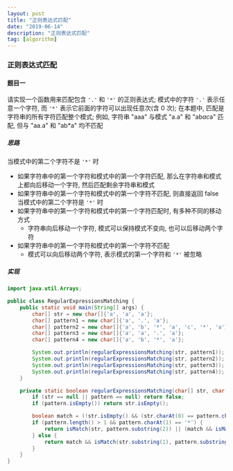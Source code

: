 ```yaml
---
layout: post
title: "正则表达式匹配"
date: "2019-06-14"
description: "正则表达式匹配"
tag: [algorithm]
---
```


### 正则表达式匹配

#### 题目一
请实现一个函数用来匹配包含 `'.'` 和 `'*'` 的正则表达式; 模式中的字符 `'.'` 表示任意一个字符, 而 `'*'` 表示它前面的字符可以出现任意次(含 0 次); 在本题中, 匹配是字符串的所有字符匹配整个模式; 例如, 字符串 "aaa" 与模式 "a.a" 和 "ab*ac*a" 匹配, 但与 "aa.a" 和 "ab*a" 均不匹配

##### 思路
当模式中的第二个字符不是 `'*'` 时
- 如果字符串中的第一个字符和模式中的第一个字符匹配, 那么在字符串和模式上都向后移动一个字符, 然后匹配剩余字符串和模式
- 如果字符串中的第一个字符和模式中的第一个字符不匹配, 则直接返回 false  
当模式中的第二个字符是 `'*'` 时
- 如果字符串中的第一个字符和模式中的第一个字符匹配时, 有多种不同的移动方式
  - 字符串向后移动一个字符, 模式可以保持模式不变向, 也可以后移动两个字符
- 如果字符串中的第一个字符和模式中的第一个字符不匹配
  - 模式可以向后移动两个字符, 表示模式的第一个字符和 `'*'` 被忽略

##### 实现
```Java
import java.util.Arrays;

public class RegularExpressionsMatching {
    public static void main(String[] args) {
        char[] str = new char[]{'a', 'a', 'a'};
        char[] pattern1 = new char[]{'a', '.', 'a'};
        char[] pattern2 = new char[]{'a', 'b', '*', 'a', 'c', '*', 'a'};
        char[] pattern3 = new char[]{'a', 'a', '.', 'a'};
        char[] pattern4 = new char[]{'a', 'b', '*', 'a'};

        System.out.println(regularExpressionsMatching(str, pattern1));
        System.out.println(regularExpressionsMatching(str, pattern2));
        System.out.println(regularExpressionsMatching(str, pattern3));
        System.out.println(regularExpressionsMatching(str, pattern4));
    }

    private static boolean regularExpressionsMatching(char[] str, char[] pattern) {
        if (str == null || pattern == null) return false;
        if (pattern.isEmpty()) return str.isEmpty();

        boolean match = (!str.isEmpty() && (str.charAt(0) == pattern.charAt(0) || pattern.charAt(0) == '.'));
        if (pattern.length() > 1 && pattern.charAt(1) == '*') {
            return isMatch(str, pattern.substring(2)) || (match && isMatch(str.substring(1), pattern));
        } else {
            return match && isMatch(str.substring(1), pattern.substring(1));
        }
    }
}
```
